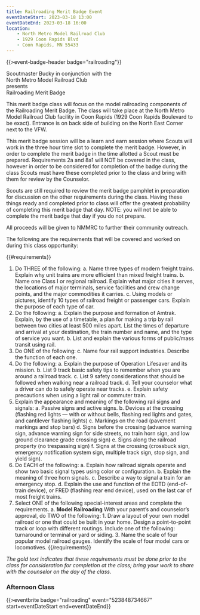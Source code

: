 ```yaml
---
title: Railroading Merit Badge Event
eventDateStart: 2023-03-18 13:00
eventDateEnd: 2023-03-18 16:00
location:
    - North Metro Model Railroad Club
    - 1929 Coon Rapids Blvd
    - Coon Rapids, MN 55433
---
```


{{>event-badge-header badge="railroading"}}

<div class="Ta(c)">Scoutmaster Bucky in conjunction with the</div>

<div class="Ta(c) Fz(1.8em)">North Metro Model Railroad Club</div>

<div class="Ta(c)">presents</div>

<div class="Ta(c) Fz(1.8em)">Railroading Merit Badge</div>

This merit badge class will focus on the model railroading components of the Railroading Merit Badge.  The class will take place at the North Metro Model Railroad Club facility in Coon Rapids (1929 Coon Rapids Boulevard to be exact). Entrance is on back side of building on the North East Corner next to the VFW.

This merit badge session will be a learn and earn session where Scouts will work in the three hour time slot to complete the merit badge.  However, in order to complete the merit badge in the time allotted a Scout must be prepared.  Requirements 2a and 8a1 will NOT be covered in the class, however in order to be considered for completion of the badge during the class Scouts must have these completed prior to the class and bring with them for review by the Counselor.

Scouts are still required to review the merit badge pamphlet in preparation for discussion on the other requirements during the class. Having these things ready and completed prior to class will offer the greatest probability of completing this merit badge that day.  NOTE: you will not be able to complete the merit badge that day if you do not prepare.

All proceeds will be given to NMMRC to further their community outreach.

The following are the requirements that will be covered and worked on during this class opportunity:

{{#requirements}}
1. Do THREE of the following:
    a. Name three types of modern freight trains. Explain why unit trains are more efficient than mixed freight trains.
    b. Name one Class I or regional railroad. Explain what major cities it serves, the locations of major terminals, service facilities and crew change points, and the major commodities it carries.
    c. Using models or pictures, identify 10 types of railroad freight or passenger cars. Explain the purpose of each type of car.
2. Do the following:
    a. <span class="C(#cc9900)"> Explain the purpose and formation of Amtrak. Explain, by the use of a timetable, a plan for making a trip by rail between two cities at least 500 miles apart. List the times of departure and arrival at your destination, the train number and name, and the type of service you want. </span>
    b. List and explain the various forms of public/mass transit using rail.
3. Do ONE of the following:
    c. Name four rail support industries. Describe the function of each one.
4. Do the following:
    a. Explain the purpose of Operation Lifesaver and its mission.
    b. List 9 track basic safety tips to remember when you are around a railroad track.
    c. List 9 safety considerations that should be followed when walking near a railroad track.
    d. Tell your counselor what a driver can do to safely operate near tracks.
    e. Explain safety precautions when using a light rail or commuter train.
5. Explain the appearance and meaning of the following rail signs and signals:
    a. Passive signs and active signs.
    b. Devices at the crossing (flashing red lights — with or without bells, flashing red lights and gates, and cantilever flashing lights)
    c. Markings on the road (pavement markings and stop bars)
    d. Signs before the crossing (advance warning sign, advance warning sign for side streets, no train horn sign, and low ground clearance grade crossing sign)
    e. Signs along the railroad property (no trespassing sign)
    f. Signs at the crossing (crossbuck sign, emergency notification system sign, multiple track sign, stop sign, and yield sign).
6. Do EACH of the following:
    a. Explain how railroad signals operate and show two basic signal types using color or configuration.
    b. Explain the meaning of three horn signals.
    c. Describe a way to signal a train for an emergency stop.
    d. Explain the use and function of the EOTD (end-of-train device), or FRED (flashing rear end device), used on the last car of most freight trains.
7. Select ONE of the following special-interest areas and complete the requirements.
    a. **Model Railroading**
        With your parent’s and counselor’s approval, do TWO of the following:
        1. <span class="C(#cc9900)">Draw a layout of your own model railroad or one that could be built in your home. Design a point-to-point track or loop with different routings. Include one of the following: turnaround or terminal or yard or siding.</span>
        3. Name the scale of four popular model railroad gauges. Identify the scale of four model cars or locomotives.
{{/requirements}}

*The <span class="C(#cc9900)">gold text</span> indicates that these requirements must be done prior to the class for consideration for completion at the class; bring your work to share with the counselor on the day of the class.*

### Afternoon Class

{{>eventbrite badge="railroading" event="523848734667" start=eventDateStart end=eventDateEnd}}


